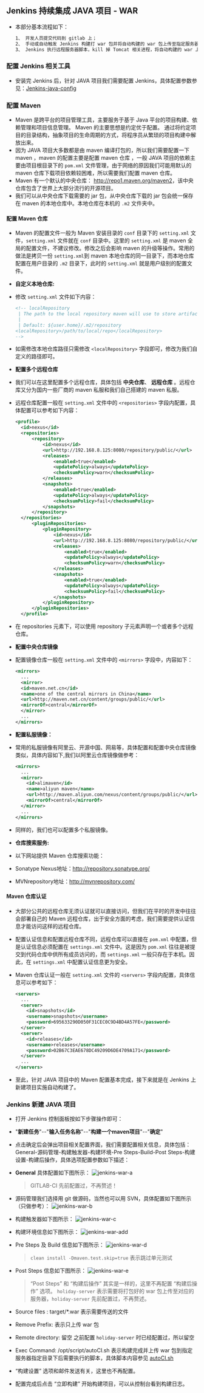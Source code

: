 ## Jenkins 持续集成 JAVA 项目 - WAR

- 本部分基本流程如下：

  ```bash
  1、 开发人员提交代码到 gitlab 上；
  2、 手动或自动触发 Jenkins 构建打 war 包并将自动构建的 war 包上传至指定服务器的指定目录下；
  3、 Jenkins 执行远程服务器脚本，kill 掉 Tomcat 相关进程，将自动构建的 war 上传至 Tomcat webapps 目录下，然后启动 Tomcat
  ```

### 配置 Jenkins 相关工具

- 安装完 Jenkins 后，针对 JAVA 项目我们需要配置 Jenkins，具体配置参数参见：[Jenkins-java-config](jenkins-java-config.md)


### 配置 Maven

- Maven 是跨平台的项目管理工具，主要服务于基于 Java 平台的项目构建、依赖管理和项目信息管理。 Maven 的主要思想是约定优于配置。 通过将约定项目的目录结构，抽象项目的生命周期的方式，将程序员从繁琐的项目构建中解放出来。
- 因为 JAVA 项目大多数都是由 maven 编译打包的，所以我们需要配置一下 maven ，maven 的配置主要是配置 maven 仓库 ，一般 JAVA 项目的依赖主要由项目根目录下的 `pom.xml` 文件管理，由于网络的原因我们可能用默认的 maven 仓库下载项目依赖较困难，所以需要我们配置 maven 仓库。
- Maven 有一个默认的中央仓库： <http://repo1.maven.org/maven2>，该中央仓库包含了世界上大部分流行的开源项目。
- 我们可以从中央仓库下载需要的 jar 包，从中央仓库下载的 jar 包会统一保存在 maven 的本地仓库中。本地仓库在本机的 `.m2` 文件夹中。

#### 配置 Maven 仓库
- Maven 的配置文件一般为 Maven 安装目录的 `conf` 目录下的 `setting.xml` 文件，`setting.xml` 文件就在 `conf` 目录中。这里的 `setting.xml` 是 maven 全局的配置文件，不建议修改。修改之后会影响 maven 的升级等操作。常用的做法是拷贝一份 `setting.xml`到 maven 本地仓库的同一目录下，而本地仓库配置在用户目录的 `.m2` 目录下，此时的 `setting.xml` 就是用户级别的配置文件。

- **自定义本地仓库:**
- 修改 `setting.xml` 文件如下内容：

  ```xml
  <!-- localRepository
   | The path to the local repository maven will use to store artifacts.
   |
   | Default: ${user.home}/.m2/repository
  <localRepository>/path/to/local/repo</localRepository>
  -->
  ```

- 如需修改本地仓库路径只需修改 `<localRepository>` 字段即可，修改为我们自定义的路径即可。

- **配置多个远程仓库**

- 我们可以在这里配置多个远程仓库，具体包括 **中央仓库**、 **远程仓库** 。远程仓库又分为国内一些厂商的 maven 私服和我们自己搭建的 maven 私服。
- 远程仓库配置一般在 `setting.xml` 文件中的 `<repositories>` 字段内配置，具体配置可以参考如下内容：

  ```xml
  <profile>
    <id>nexus</id>
    <repositories>
        <repository>
            <id>nexus</id>
            <url>http://192.168.8.125:8080/repository/public/</url>
            <releases>
                <enabled>true</enabled>
                <updatePolicy>always</updatePolicy>
                <checksumPolicy>warn</checksumPolicy>
            </releases>
            <snapshots>
                <enabled>true</enabled>
                <updatePolicy>always</updatePolicy>
                <checksumPolicy>fail</checksumPolicy>
            </snapshots>
        </repository>
    </repositories>
        <pluginRepositories>
            <pluginRepository>
                <id>nexus</id>
                <url>http://192.168.8.125:8080/repository/public/</url>
                <releases>
                    <enabled>true</enabled>
                    <updatePolicy>always</updatePolicy>
                    <checksumPolicy>warn</checksumPolicy>
                </releases>
                <snapshots>
                    <enabled>true</enabled>
                    <updatePolicy>always</updatePolicy>
                    <checksumPolicy>fail</checksumPolicy>
                </snapshots>
            </pluginRepository>
        </pluginRepositories>
    </profile>
    ```

- 在 repositories 元素下，可以使用 repository 子元素声明一个或者多个远程仓库。

- **配置中央仓库镜像**
- 配置镜像仓库一般在 `setting.xml` 文件中的 `<mirrors>` 字段中，内容如下：

  ```xml
  <mirrors>
    ... 
    <mirror> 
    <id>maven.net.cn</id> 
    <name>one of the central mirrors in China</name>
    <url>http://maven.net.cn/content/groups/public/</url> 
    <mirrorOf>central</mirrorOf> 
    </mirror>
    ...
  </mirrors>
  ```

- **配置私服镜像：**
- 常用的私服镜像有阿里云、开源中国、网易等，具体配置和配置中央仓库镜像类似，具体内容如下,我们以阿里云仓库镜像做参考：

  ```xml
  <mirrors>
  	...
    <mirror>
      <id>alimaven</id>
      <name>aliyun maven</name>
      <url>http://maven.aliyun.com/nexus/content/groups/public/</url>
      <mirrorOf>central</mirrorOf>
    </mirror>
    ...
  </mirrors>
  ```

- 同样的，我们也可以配置多个私服镜像。

- **仓库搜索服务:**
- 以下网站提供 Maven 仓库搜索功能：
- Sonatype Nexus地址：<http://repository.sonatype.org/>
- MVNrepository地址：<http://mvnrepository.com/>

#### Maven 仓库认证
- 大部分公共的远程仓库无须认证就可以直接访问，但我们在平时的开发中往往会部署自己的 Maven 远程仓库，出于安全方面的考虑，我们需要提供认证信息才能访问这样的远程仓库。
- 配置认证信息和配置远程仓库不同，远程仓库可以直接在 `pom.xml` 中配置，但是认证信息必须配置在 `settings.xml` 文件中。这是因为 `pom.xml` 往往是被提交到代码仓库中供所有成员访问的，而 `settings.xml` 一般只存在于本机。因此，在 `settings.xml` 中配置认证信息更为安全。
- Maven 仓库认证一般在 `setting.xml` 文件的 `<servers>` 字段内配置，具体信息可以参考如下：

  ```xml
  <servers>
  	...
    <server>
      <id>snapshots</id>
      <username>snapshots</username>
      <password>695633290D050F31CEC0C9D4BD4A57FE</password>
    </server>
    <server>
      <id>releases</id>
      <username>releases</username>
      <password>02B67C3EAE678DC49209D6DE4709A171</password>
    </server>
    ...
  </servers>
  ```

- 至此，针对 JAVA 项目中的 Maven 配置基本完成，接下来就是在 Jenkins 上新建项目实施自动构建了。

### Jenkins 新建 JAVA 项目

- 打开 Jenkins 控制面板按如下步骤操作即可：
- "**新建任务**"--"**输入任务名称**"--"**构建一个maven项目**"--"**确定**"
- 点击确定后会弹出项目相关配置界面，我们需要配置相关信息，具体包括： General-源码管理-构建触发器-构建环境-Pre Steps-Build-Post Steps-构建设置-构建后操作，具体选项配置参数如下描述：

- **General** 具体配置如下图所示：
![jenkins-war-a](images/jenkins-war-a.jpg "Jenkins-war-General")

  > GITLAB-CI 先前配置过，不再赘述！

- 源码管理我们选择用 git 做源码，当然也可以用 SVN，具体配置如下图所示（只做参考）：
![jenkins-war-b](images/jenkins-war-b.png "jenkins-war-源码管理")

- 构建触发器如下图所示：
![jenkins-war-c](images/jenkins-war-c.png "jenkins-war-触发器")

- 构建环境信息如下图所示：
![jenkins-war-add](images/jenkins-war-add.png "jenkins-war-构建环境")

- Pre Steps 及 Build 信息如下图所示：
![jenkins-war-d](images/jenkins-war-d.png "jenkins-war-build")

  > `clean install -Dmaven.test.skip=true` 表示跳过单元测试

- Post Steps 信息如下图所示：
![jenkins-war-e](images/jenkins-war-e.png "jenkins-war-Post Steps")

  > “Post Steps” 和 “构建后操作” 其实是一样的，这里不再配置 “构建后操作” 选项。
  > `holiday-server` 表示需要将打包好的 war 包上传至对应的服务器，`holiday-server` 先前配置过，不再赘述。

- Source files : target/\*.war 表示需要传送的文件
- Remove Prefix: 表示只上传 war 包
- Remote directory: 留空  之前配置 `holiday-server` 时已经配置过，所以留空
- Exec Command: /opt/script/autoCI.sh 表示构建完成并上传 war 包到指定服务器指定目录下后需要执行的脚本，具体脚本内容参见 [autoCI.sh](Shell/autoCI.sh)

- “构建设置” 选项和邮件发送有关，这里也不再配置。
- 配置完成后点击 “立即构建” 开始构建项目，可以从控制台看到构建日志。



















